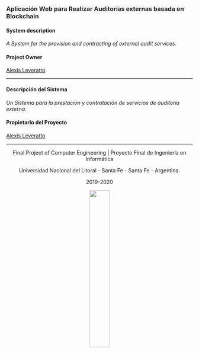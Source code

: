 ### Aplicación Web para Realizar Auditorías externas basada en Blockchain

#### System description

_A System for the provision and contracting of external audit services._

#### Project Owner
[Alexis Leveratto](https://github.com/alexisleveratto)

------
#### Descripción del Sistema

_Un Sistema para la prestación y contratación de servicios de auditoría externa._

#### Propietario del Proyecto
[Alexis Leveratto](https://github.com/alexisleveratto)

------
<p align="center">
Final Project of Computer Engineering | Proyecto Final de Ingeniería en Informática
</p>
<p align="center">
Universidad Nacional del Litoral - Santa Fe - Santa Fe - Argentina.
</p>
<p align="center">
2019-2020
</p>
<p align="center" width="100%">
    <img width="33%" src="https://www.unl.edu.ar/recorrido360/images/unl.png"> 
</p>
